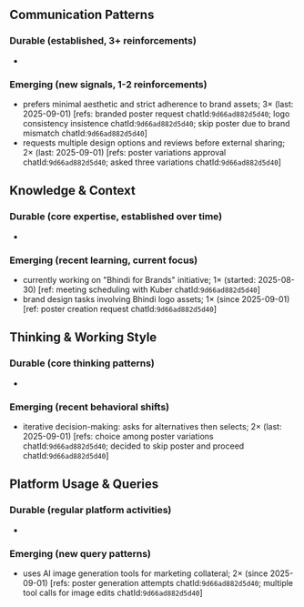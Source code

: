 ## Communication Patterns
### Durable (established, 3+ reinforcements)
-

### Emerging (new signals, 1-2 reinforcements)
- prefers minimal aesthetic and strict adherence to brand assets; 3× (last: 2025-09-01) [refs: branded poster request chatId:`9d66ad882d5d40`; logo consistency insistence chatId:`9d66ad882d5d40`; skip poster due to brand mismatch chatId:`9d66ad882d5d40`]
- requests multiple design options and reviews before external sharing; 2× (last: 2025-09-01) [refs: poster variations approval chatId:`9d66ad882d5d40`; asked three variations chatId:`9d66ad882d5d40`]

## Knowledge & Context
### Durable (core expertise, established over time)
-

### Emerging (recent learning, current focus)
- currently working on "Bhindi for Brands" initiative; 1× (started: 2025-08-30) [ref: meeting scheduling with Kuber chatId:`9d66ad882d5d40`]
- brand design tasks involving Bhindi logo assets; 1× (since 2025-09-01) [ref: poster creation request chatId:`9d66ad882d5d40`]

## Thinking & Working Style
### Durable (core thinking patterns)
-

### Emerging (recent behavioral shifts)
- iterative decision-making: asks for alternatives then selects; 2× (last: 2025-09-01) [refs: choice among poster variations chatId:`9d66ad882d5d40`; decided to skip poster and proceed chatId:`9d66ad882d5d40`]

## Platform Usage & Queries
### Durable (regular platform activities)
-

### Emerging (new query patterns)
- uses AI image generation tools for marketing collateral; 2× (since 2025-09-01) [refs: poster generation attempts chatId:`9d66ad882d5d40`; multiple tool calls for image edits chatId:`9d66ad882d5d40`]